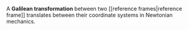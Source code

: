 A **Galilean transformation** between two [[reference frames|reference frame]] translates between their coordinate systems in Newtonian mechanics.
